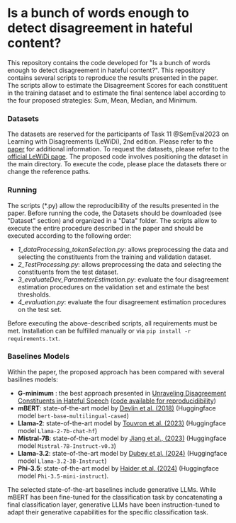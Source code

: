 # Is a bunch of words enough to detect disagreement in hateful content? 

This repository contains the code developed for "Is a bunch of words enough to detect disagreement in hateful content?". 
This repository contains several scripts to reproduce the results presented in the paper. 
The scripts allow to estimate the Disagreement Scores for each constituent in the training dataset and to estimate the final sentence label according to the four proposed strategies: Sum, Mean, Median, and Minimum. 

### Datasets
The datasets are reserved for the participants of Task 11 @SemEval2023 on Learning with Disagreements (LeWiDi), 2nd edition. Please refer to the [paper](https://aclanthology.org/2023.semeval-1.314/) for additional information.
To request the datasets, please refer to the [official LeWiDi page](https://le-wi-di.github.io/).
The proposed code involves positioning the dataset in the main directory. To execute the code, please place the datasets there or change the reference paths.

### Running
The scripts (*.py) allow the reproducibility of the results presented in the paper.
Before running the code, the Datasets should be downloaded (see "Dataset" section) and organized in a "Data" folder.
The scripts allow to execute the entire procedure described in the paper and should be executed according to the following order:
- *1_dataProcessing_tokenSelection.py*: allows preprocessing the data and selecting the constituents from the training and validation dataset.
- *2_TestProcessing.py*: allows preprocessing the data and selecting the constituents from the test dataset.
- *3_evaluateDev_ParameterEstimation.py*: evaluate the four disagreement estimation procedures on the validation set and estimate the best thresholds.
- *4_evaluation.py*: evaluate the four disagreement estimation procedures on the test set.
  
Before executing the above-described scripts, all requirements must be met. Installation can be fulfilled manually or via `pip install -r requirements.txt`.

### Baselines Models
Within the paper, the proposed approach has been compared with several basilines models:
- **G-minimum** : the best approach presented in [Unraveling Disagreement Constituents in Hateful Speech](https://link.springer.com/chapter/10.1007/978-3-031-56066-8_3) ([code available for reproducidibility](https://github.com/MIND-Lab/Unrevealing-Disagreement-Constituents-in-Hateful-Speech))
- **mBERT**: state-of-the-art model by [Devlin et al. (2018)](https://arxiv.org/abs/1810.04805) (Huggingface model `bert-base-multilingual-cased`)
- **Llama-2**: state-of-the-art model by [Touvron et al. (2023)](https://arxiv.org/abs/2302.13971)  (Huggingface model `Llama-2-7b-chat-hf`)
- **Mistral-7B**: state-of-the-art model by [Jiang et al., (2023)](https://arxiv.org/abs/2310.06825)  (Huggingface model `Mistral-7B-Instruct-v0.3`)
- **Llama-3.2**: state-of-the-art model by [Dubey et al. (2024)](https://arxiv.org/abs/2407.21783)  (Huggingface model `Llama-3.2-3B-Instruct`)
- **Phi-3.5**: state-of-the-art model by [Haider et al. (2024)](https://arxiv.org/abs/2404.14219)  (Huggingface model `Phi-3.5-mini-instruct`).

The selected state-of-the-art baselines include generative LLMs. While mBERT has been fine-tuned for the classification task by concatenating a final classification layer, generative LLMs have been instruction-tuned to adapt their generative capabilities for the specific classification task.



